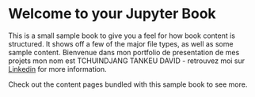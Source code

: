 # Welcome to your Jupyter Book

This is a small sample book to give you a feel for how book content is
structured.
It shows off a few of the major file types, as well as some sample content.
Bienvenue dans mon portfolio de presentation de mes projets mon nom est TCHUINDJANG TANKEU DAVID - retrouvez moi sur  [Linkedin](https://linkedin.com) for more information.

Check out the content pages bundled with this sample book to see more.

```{tableofcontents}
```
